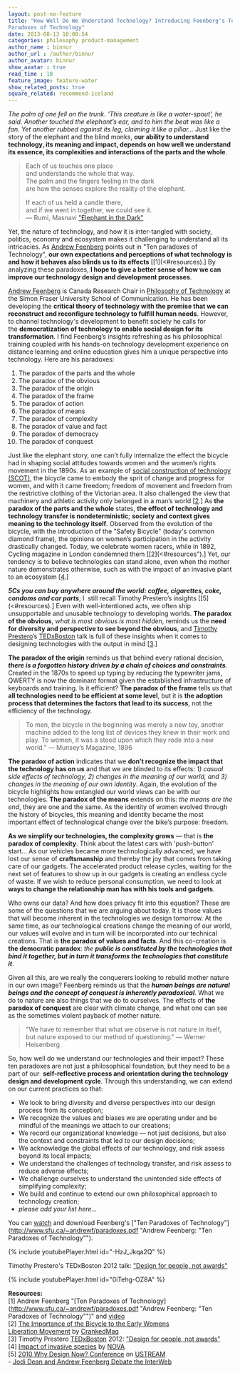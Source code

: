```yaml
---
layout: post-no-feature
title: "How Well Do We Understand Technology? Introducing Feenberg's Ten
Paradoxes of Technology"
date: 2013-08-13 10:00:54
categories: philosophy product-management
author_name : binnur
author_url : /author/binnur
author_avatar: binnur
show_avatar : true
read_time : 10
feature_image: feature-water
show_related_posts: true
square_related: recommend-iceland
---
```

_The palm of one fell on the trunk. 'This creature is like a water-spout', he said. Another touched the elephant’s ear, and to him the beat was like a fan. Yet another rubbed against its leg, claiming it like a pillar…_ Just like the story of the elephant and the blind monks, **our ability to understand technology, its meaning and impact, depends on how well we understand its essence, its complexities and interactions of the parts and the whole**.

> Each of us touches one place  
> and understands the whole that way.  
> The palm and the fingers feeling in the dark  
> are how the senses explore the reality of the elephant.
> 
> If each of us held a candle there,  
> and if we went in together, we could see it.  
> — Rumi, Masnavi ["Elephant in the Dark"](https://en.wikipedia.org/wiki/Blind_men_and_an_elephant#cite_note-Rumi-7 "Wikipedia: Blind men and an elephant")

Yet, the nature of technology, and how it is inter-tangled with society, politics, economy and ecosystem makes it challenging to understand all its intricacies. As [Andrew Feenberg](http://www.sfu.ca/~andrewf/ "Andrew Feenberg") points out in "Ten paradoxes of Technology", **our own expectations and perceptions of what technology is and how it behaves also blinds us to its effects** \[[1](<#resources).\] By analyzing these paradoxes, **I hope to give a better sense of how we can improve our technology design and development processes**.

[Andrew Feenberg](http://www.sfu.ca/~andrewf/ "Andrew Feenberg") is Canada Research Chair in [Philosophy of Technology](http://en.wikipedia.org/wiki/Philosophy_of_technology "Philosophy of technology") at the Simon Fraser University School of Communication. He has been developing the **critical theory of technology with the premise that we can reconstruct and reconfigure technology to fulfill human needs**. However, to channel technology's development to benefit society he calls for the **democratization of technology to enable social design for its transformation**. I find Feenberg’s insights refreshing as his philosophical training coupled with his hands-on technology development experience on distance learning and online education gives him a unique perspective into technology. Here are his paradoxes:

1.  The paradox of the parts and the whole
2.  The paradox of the obvious
3.  The paradox of the origin
4.  The paradox of the frame
5.  The paradox of action
6.  The paradox of means
7.  The paradox of complexity
8.  The paradox of value and fact
9.  The paradox of democracy
10.  The paradox of conquest

Just like the elephant story, one can’t fully internalize the effect the bicycle had in shaping social attitudes towards women and the women’s rights movement in the 1890s. As an example of [social construction of technology (SCOT)](http://en.wikipedia.org/wiki/Social_construction_of_technology "Wikipedia: Social Construction of Technology"), the bicycle came to embody the sprit of change and progress for women, and with it came freedom; freedom of movement and freedom from the restrictive clothing of the Victorian area. It also challenged the view that machinery and athletic activity only belonged in a man’s world \[[2](#resources).\] As **the paradox of the parts and the whole** states, **the effect of technology and technology transfer is nondeterministic**; **society and context gives meaning to the technology itself**. Observed from the evolution of the bicycle, with the introduction of the "Safety Bicycle" (today's common diamond frame), the opinions on women’s participation in the activity drastically changed. Today, we celebrate women racers, while in 1892, Cycling magazine in London condemned them \[[2](<#resources").\] Yet, our tendency is to believe technologies can stand alone, even when the mother nature demonstrates otherwise, such as with the impact of an invasive plant to an ecosystem \[[4](#resources).\]

_**5Cs you can buy anywhere around the world: coffee, cigarettes, coke, condoms and car parts**_; I  still recall Timothy Prestero’s insights \[[5](<#resources).\] Even with well-intentioned acts, we often ship unsupportable and unusable technology to developing worlds. **The paradox of the obvious**, _what is most obvious is most hidden_, reminds us the **need for diversity and perspective to see beyond the obvious**, and [Timothy Prestero](http://designthatmatters.org/about/who-we-are/ "Timothy Prestero: Design that Matters")’s [TEDxBoston](http://tedxboston.org "TEDxBoston") talk is full of these insights when it comes to designing technologies with the output in mind \[[3](#resources).\]

**The paradox of the origin** reminds us that behind every rational decision, _**there is a forgotten history driven by a chain of choices and constraints**_. Created in the 1870s to speed up typing by reducing the typewriter jams, QWERTY is now the dominant format given the established infrastructure of keyboards and training. Is it efficient? **The paradox of the frame** tells us that **all technologies need to be efficient at some level**, but it is **the adoption process that determines the factors that lead to its success**, not the efficiency of the technology.

> To men, the bicycle in the beginning was merely a new toy, another machine added to the long list of devices they knew in their work and play. To women, it was a steed upon which they rode into a new world.” — Munsey’s Magazine, 1896

**The paradox of action** indicates that we **don’t recognize the impact that the technology has on us** and that we are blinded to its effects: _1) casual side effects of technology, 2) changes in the meaning of our world, and 3) changes in the meaning of our own identity_. Again, the evolution of the bicycle highlights how entangled our world views can be with our technologies. **The paradox of the means** extends on this: _the means are the end_, they are one and the same. As the identity of women evolved through the history of bicycles, this meaning and identity became the most important effect of technological change over the bike’s purpose: freedom.

**As we simplify our technologies, the complexity grows** — that is **the paradox of complexity**. Think about the latest cars with 'push-button' start… As our vehicles became more technologically advanced, we have lost our sense of **craftsmanship** and thereby the joy that comes from taking care of our gadgets. The accelerated product release cycles, waiting for the next set of features to show up in our gadgets is creating an endless cycle of waste. If we wish to reduce personal consumption, we need to look at **ways to change the relationship man has with his tools and gadgets**.

Who owns our data? And how does privacy fit into this equation? These are some of the questions that we are arguing about today. It is those values that will become inherent in the technologies we design tomorrow. At the same time, as our technological creations change the meaning of our world, our values will evolve and in turn will be incorporated into our technical creations. That is **the paradox of values and facts**. And this co-creation is **the democratic paradox**: _the **public is constituted by the technologies that bind it together, but in turn it transforms the technologies that constitute it**_.

Given all this, are we really the conquerers looking to rebuild mother nature in our own image? Feenberg reminds us that the **_human beings are natural beings and the concept of conquest is inherently paradoxical_**. What we do to nature are also things that we do to ourselves. The effects of **the paradox of conquest** are clear with climate change, and what one can see as the sometimes violent payback of mother nature.

> "We have to remember that what we observe is not nature in itself, but nature exposed to our method of questioning." — Werner Heisenberg

So, how well do we understand our technologies and their impact? These ten paradoxes are not just a philosophical foundation, but they need to be a part of our  **self-reflective process and orientation during the technology design and development cycle**. Through this understanding, we can extend on our current practices so that:

*   We look to bring diversity and diverse perspectives into our design process from its conception;
*   We recognize the values and biases we are operating under and be mindful of the meanings we attach to our creations;
*   We record our organizational knowledge — not just decisions, but also the context and constraints that led to our design decisions;
*   We acknowledge the global effects of our technology, and risk assess beyond its local impacts;
*   We understand the challenges of technology transfer, and risk assess to reduce adverse effects;
*   We challenge ourselves to understand the unintended side effects of simplifying complexity;
*   We build and continue to extend our own philosophical approach to technology creation;
*   _please add your list here..._

You can [watch](http://youtu.be/-HzJ_Jkqa2Q "Dr. Andrew Feenberg by SFUNews: Ten
Paradoxes of Technology") and download Feenberg's ["Ten Paradoxes of
Technology"](http://www.sfu.ca/~andrewf/paradoxes.pdf "Andrew Feenberg: "Ten
Paradoxes of Technology"").

{% include youtubePlayer.html id="-HzJ_Jkqa2Q" %}

Timothy Prestero's TEDxBoston 2012 talk: ["Design for people, not
awards"](http://tedxboston.org/speaker/prestero "Timothy Prestero: TEDxBoston
Speaker Profile")

{% include youtubePlayer.html id="0iTehg-OZ8A" %}


**Resources:**  
\[1\] Andrew Feenberg "[Ten Paradoxes of Technology](http://www.sfu.ca/~andrewf/paradoxes.pdf "Andrew Feenberg: "Ten Paradoxes of Technology"")" and [video](http://www.youtube.com/watch?v=-HzJ_Jkqa2Q "Feenberg: Ten Paradoxes of Technology")  
\[2\] [The Importance of the Bicycle to the Early Womens Liberation Movement](http://crankedmag.wordpress.com/issues/issue-4/the-importance-of-the-bicycle-to-the-early-womens-liberation-movement/ "The Importance of the Bicycle to the Early Women's Liberation Movement") by [CrankedMag](http://crankedmag.wordpress.com "CrankedMag")  
\[3\] Timothy Prestero [TEDxBoston](http://tedxboston.org "TEDxBoston") 2012: ["Design for people, not awards"](http://www.ted.com/talks/timothy_prestero_design_for_people_not_awards.html "Timothy Prestero - TEDx: Design for people, not awards")  
\[4\] [Impact of invasive species](http://www.pbs.org/wgbh/nova/nature/impact-invasive-species.html "NOVA | Impact of Invasive Species") by [NOVA](http://www.pbs.org/wgbh/nova/ "NOVA | PBS")  
\[5\] [2010 Why Design Now? Conference](http://www.ustream.tv/channel/why-design-now "2010 Why Design Now? Conference on USTREAM") on [USTREAM](http://www.ustream.tv/ "USTREAM")  
\- [Jodi Dean and Andrew Feenberg Debate the InterWeb](http://critical-theory.com/jodi-dean-and-andrew-feenberg-debate-the-interweb/ "Jodi Dean and Andrew Feenberg debate the InterWeb")
